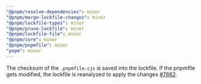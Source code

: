 ```yaml
---
"@pnpm/resolve-dependencies": minor
"@pnpm/merge-lockfile-changes": minor
"@pnpm/lockfile-types": minor
"@pnpm/prune-lockfile": minor
"@pnpm/lockfile-file": minor
"@pnpm/core": minor
"@pnpm/pnpmfile": minor
"pnpm": minor
---
```


The checksum of the `.pnpmfile.cjs` is saved into the lockfile. If the pnpmfile gets modified, the lockfile is reanalyzed to apply the changes [#7662](https://github.com/pnpm/pnpm/pull/7662).
